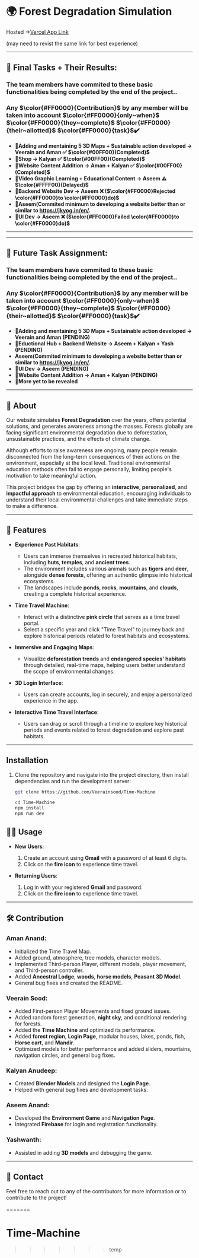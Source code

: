# 🌍 Forest Degradation Simulation

Hosted ->[Vercel App Link](https://time-machine-hosting.vercel.app/)

(may need to revist the same link for best experience)


---
## 🎯 Final Tasks + Their Results:
### **The team members have commited to these basic functionalities being completed by the end of the project..**
### **Any $\color{#FF0000}{Contribution}$ by any member will be taken into account $\color{#FF0000}{only~when}$** **$\color{#FF0000}{they~complete}$** **$\color{#FF0000}{their~allotted}$ $\color{#FF0000}{task}$✔️**
- 📌**Adding and mentaining 5 3D Maps + Sustainable action developed -> Veerain and Aman ✅ $\color{#00FF00}(Completed)$** 
- 📌**Shop -> Kalyan ✅ $\color{#00FF00}(Completed)$**
- 📌**Website Content Addition -> Aman + Kalyan ✅ $\color{#00FF00}(Completed)$**
- 📌**Video Graphic Learning + Educational Content -> Aseem ⚠️ $\color{#FFFF00}(Delayed)$**
- 📌**Backend Website Dev -> Aseem ❌ ($\color{#FF0000}Rejected \color{#FF0000}to \color{#FF0000}do)$**
- 📌**Aseem(Commited minimum to developing a website better than or similar to https://jkyog.in/en/.**
- 📌**UI Dev -> Aseem ❌ ($\color{#FF0000}Failed \color{#FF0000}to \color{#FF0000}do)$**
---

---
## 🎯 Future Task Assignment:
### **The team members have commited to these basic functionalities being completed by the end of the project..**
### **Any $\color{#FF0000}{Contribution}$ by any member will be taken into account $\color{#FF0000}{only~when}$** **$\color{#FF0000}{they~complete}$** **$\color{#FF0000}{their~allotted}$ $\color{#FF0000}{task}$✔️**
- 📌**Adding and mentaining 5 3D Maps + Sustainable action developed -> Veerain and Aman (PENDING)**
- 📌**Eductional Hub + Backend Website -> Aseem + Kalyan + Yash (PENDING)**
- **Aseem(Commited minimum to developing a website better than or similar to https://jkyog.in/en/.**
- 📌**UI Dev -> Aseem (PENDING)**
- 📌**Website Content Addition -> Aman + Kalyan (PENDING)**
- 📌**More yet to be revealed**
---

## 📜 About

Our website simulates **Forest Degradation** over the years, offers potential solutions, and generates awareness among the masses. Forests globally are facing significant environmental degradation due to deforestation, unsustainable practices, and the effects of climate change.

Although efforts to raise awareness are ongoing, many people remain disconnected from the long-term consequences of their actions on the environment, especially at the local level. Traditional environmental education methods often fail to engage personally, limiting people's motivation to take meaningful action.

This project bridges the gap by offering an **interactive**, **personalized**, and **impactful approach** to environmental education, encouraging individuals to understand their local environmental challenges and take immediate steps to make a difference.

---

## 🌟 Features

- **Experience Past Habitats**:
  - Users can immerse themselves in recreated historical habitats, including **huts**, **temples**, and **ancient trees**.
  - The environment includes various animals such as **tigers** and **deer**, alongside **dense forests**, offering an authentic glimpse into historical ecosystems.
  - The landscapes include **ponds**, **rocks**, **mountains**, and **clouds**, creating a complete historical experience.

- **Time Travel Machine**:
  - Interact with a distinctive **pink circle** that serves as a time travel portal.
  - Select a specific year and click "Time Travel" to journey back and explore historical periods related to forest habitats and ecosystems.

- **Immersive and Engaging Maps**:
  - Visualize **deforestation trends** and **endangered species' habitats** through detailed, real-time maps, helping users better understand the scope of environmental changes.

- **3D Login Interface**:
  - Users can create accounts, log in securely, and enjoy a personalized experience in the app.

- **Interactive Time Travel Interface**:
  - Users can drag or scroll through a timeline to explore key historical periods and events related to forest degradation and explore past habitats.

---

## Installation

1. Clone the repository and navigate into the project directory, then install dependencies and run the development server:
   ```bash
   git clone https://github.com/Veerainsood/Time-Machine
   ```
   ```bash
   cd Time-Machine
   npm install
   npm run dev

## 🧑‍💻 Usage

- **New Users**:
  1. Create an account using **Gmail** with a password of at least 6 digits.
  2. Click on the **fire icon** to experience time travel.

- **Returning Users**:
  1. Log in with your registered **Gmail** and password.
  2. Click on the **fire icon** to experience time travel.

---

## 🛠️ Contribution

### Aman Anand:
- Initialized the Time Travel Map.
- Added ground, atmosphere, tree models, character models.
- Implemented Third-person Player, different models, player movement, and Third-person controller.
- Added **Ancestral Lodge**, **woods**, **horse models**, **Peasant 3D Model**.
- General bug fixes and created the README.

### Veerain Sood:
- Added First-person Player Movements and fixed ground issues.
- Added random forest generation, **night sky**, and conditional rendering for forests.
- Added the **Time Machine** and optimized its performance.
- Added **forest region**, **Login Page**, modular houses, lakes, ponds, fish, **Horse cart**, and **Mandir**.
- Optimized models for better performance and added sliders, mountains, navigation circles, and general bug fixes.

### Kalyan Anudeep:
- Created **Blender Models** and designed the **Login Page**.
- Helped with general bug fixes and development tasks.

### Aseem Anand:
- Developed the **Environment Game** and **Navigation Page**.
- Integrated **Firebase** for login and registration functionality.

### Yashwanth:
- Assisted in adding **3D models** and debugging the game.

---



## 📧 Contact

Feel free to reach out to any of the contributors for more information or to contribute to the project!


=======
# Time-Machine
>>>>>>> temp
